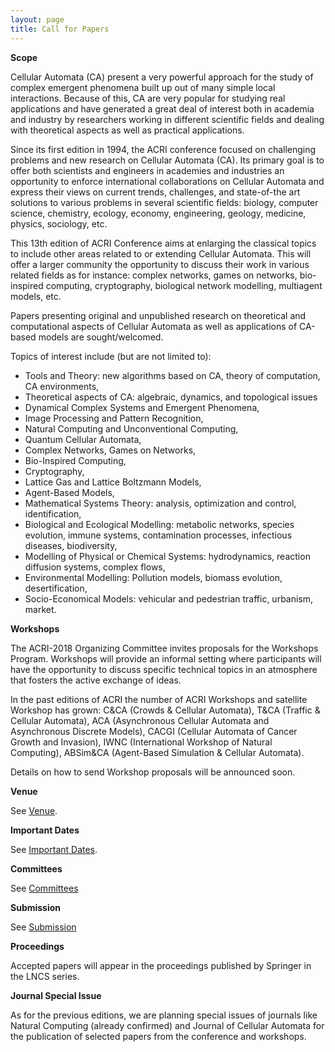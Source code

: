 ```yaml
---
layout: page
title: Call for Papers
---
```


**Scope**

Cellular Automata (CA) present a very powerful approach for the study of complex emergent phenomena built up out of many simple local interactions. Because of this, CA are very popular for studying real applications and have generated a great deal of interest both in academia and industry by researchers working in different scientific fields and dealing with theoretical aspects as well as practical applications.

Since its first edition in 1994, the ACRI conference focused on challenging problems and new research on Cellular Automata (CA). Its primary goal is to offer both scientists and engineers in academies and industries an opportunity to enforce international collaborations on Cellular Automata and express  their views on current trends, challenges, and state-of-the art solutions to various problems in several scientific fields: biology, computer science, chemistry, ecology, economy, engineering, geology, medicine, physics, sociology, etc.

This 13th edition of ACRI Conference aims at enlarging the classical topics to include other areas related to or extending Cellular Automata. This will offer a larger community the opportunity to discuss their work in various related fields as for instance: complex networks, games on networks, bio-inspired computing, cryptography, biological network modelling, multiagent models, etc.

Papers presenting original and unpublished research on theoretical and computational aspects of Cellular Automata as well as applications of CA-based models are sought/welcomed. 

Topics of interest include (but are not limited to): 
- Tools and Theory: new algorithms based on CA, theory of computation, CA environments,
- Theoretical aspects of CA: algebraic, dynamics, and topological issues
- Dynamical Complex Systems and Emergent Phenomena,
- Image Processing and Pattern Recognition,
- Natural Computing and Unconventional Computing,
- Quantum Cellular Automata,
- Complex Networks, Games on Networks,
- Bio-Inspired Computing,
- Cryptography,
- Lattice Gas and Lattice Boltzmann Models,
- Agent-Based Models,
- Mathematical Systems Theory: analysis, optimization and control, 
identification,
- Biological and Ecological Modelling: metabolic networks, species evolution, immune systems, contamination processes, infectious diseases, biodiversity,
- Modelling of Physical or Chemical Systems: hydrodynamics, reaction diffusion systems, complex flows,
- Environmental Modelling: Pollution models, biomass evolution, desertification,
- Socio-Economical Models: vehicular and pedestrian traffic, urbanism, market.

**Workshops**

The ACRI-2018 Organizing Committee invites proposals for the Workshops Program. Workshops will provide an informal setting where participants will have the opportunity to discuss specific technical topics in an atmosphere that fosters the active exchange of ideas.

In the past editions of ACRI the number of ACRI Workshops and satellite Workshop has grown: C&CA (Crowds & Cellular Automata), T&CA (Traffic & Cellular Automata), ACA (Asynchronous Cellular Automata and Asynchronous Discrete Models), CACGI (Cellular Automata of Cancer Growth and Invasion), IWNC (International 
Workshop of Natural Computing), ABSim&CA (Agent-Based Simulation & Cellular 
Automata).

Details on how to send Workshop proposals will be announced soon.

**Venue**

See [Venue](/venue/).

**Important Dates**

See [Important Dates](/important-dates/).

**Committees**

See [Committees](/committees/)

**Submission**

See [Submission](/submission/)

**Proceedings**

Accepted papers will appear in the proceedings published by Springer in the LNCS series.

**Journal Special Issue**

As for the previous editions, we are planning special issues of journals like Natural Computing (already confirmed) and Journal of Cellular Automata for the publication of selected papers from the
conference and workshops.
